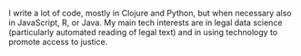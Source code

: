 I write a lot of code, mostly in Clojure and Python, but when necessary also in JavaScript, R, or Java. My main tech interests are in legal data science (particularly automated reading of legal text) and in using technology to promote access to justice.
